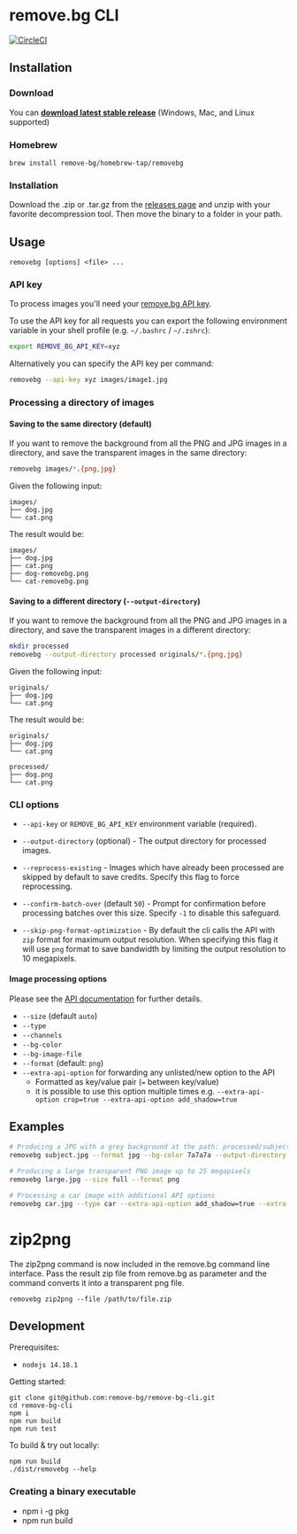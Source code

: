 # remove.bg CLI

[![CircleCI](https://circleci.com/gh/remove-bg/remove-bg-cli.svg?style=shield)](https://circleci.com/gh/remove-bg/remove-bg-cli)

## Installation

### Download

You can **[download latest stable release][releases]** (Windows, Mac, and Linux supported)

### Homebrew

```
brew install remove-bg/homebrew-tap/removebg
```

### Installation

Download the .zip or .tar.gz from the [releases page][releases] and unzip with your favorite decompression tool. Then move the binary to a folder in your path.

[releases]: https://github.com/remove-bg/remove-bg-cli/releases/

## Usage

```
removebg [options] <file> ...
```

### API key

To process images you'll need your [remove.bg API key][api-key].

[api-key]: https://www.remove.bg/profile#api-key

To use the API key for all requests you can export the following environment
variable in your shell profile (e.g. `~/.bashrc` / `~/.zshrc`):

```sh
export REMOVE_BG_API_KEY=xyz
```

Alternatively you can specify the API key per command:

```sh
removebg --api-key xyz images/image1.jpg
```

### Processing a directory of images

#### Saving to the same directory (default)

If you want to remove the background from all the PNG and JPG images in a
directory, and save the transparent images in the same directory:

```sh
removebg images/*.{png,jpg}
```

Given the following input:

```
images/
├── dog.jpg
└── cat.png
```

The result would be:

```
images/
├── dog.jpg
├── cat.png
├── dog-removebg.png
└── cat-removebg.png
```

#### Saving to a different directory (`--output-directory`)

If you want to remove the background from all the PNG and JPG images in a
directory, and save the transparent images in a different directory:

```sh
mkdir processed
removebg --output-directory processed originals/*.{png,jpg}
```

Given the following input:

```
originals/
├── dog.jpg
└── cat.png
```

The result would be:

```
originals/
├── dog.jpg
└── cat.png

processed/
├── dog.png
└── cat.png
```

### CLI options

- `--api-key` or `REMOVE_BG_API_KEY` environment variable (required).

- `--output-directory` (optional) - The output directory for processed images.

- `--reprocess-existing` - Images which have already been processed are skipped
by default to save credits. Specify this flag to force reprocessing.

- `--confirm-batch-over` (default `50`) - Prompt for confirmation before
processing batches over this size. Specify `-1` to disable this safeguard.

- `--skip-png-format-optimization` - By default the cli calls the API with `zip` format for maximum output resolution. 
When specifying this flag it will use `png` format to save bandwidth by limiting the output resolution to 10 megapixels.


#### Image processing options

Please see the [API documentation][api-docs] for further details.

[api-docs]: https://www.remove.bg/api#operations-tag-Background%20Removal

- `--size` (default `auto`)
- `--type`
- `--channels`
- `--bg-color`
- `--bg-image-file`
- `--format` (default: `png`)
- `--extra-api-option` for forwarding any unlisted/new option to the API
  - Formatted as key/value pair (`=` between key/value)
  - it is possible to use this option multiple times e.g. `--extra-api-option crop=true --extra-api-option add_shadow=true`

## Examples

```sh
# Producing a JPG with a grey background at the path: processed/subject.jpg
removebg subject.jpg --format jpg --bg-color 7a7a7a --output-directory processed

# Producing a large transparent PNG image up to 25 megapixels
removebg large.jpg --size full --format png

# Processing a car image with additional API options
removebg car.jpg --type car --extra-api-option add_shadow=true --extra-api-option semitransparency=true
```

# zip2png

The zip2png command is now included in the remove.bg command line interface. Pass the result zip file from remove.bg as parameter and the command converts it into a transparent png file.

```
removebg zip2png --file /path/to/file.zip 
```

## Development

Prerequisites:

- `nodejs 14.18.1`

Getting started:

```
git clone git@github.com:remove-bg/remove-bg-cli.git
cd remove-bg-cli
npm i
npm run build
npm run test
```

To build & try out locally:

```
npm run build
./dist/removebg --help
```

### Creating a binary executable

- npm i -g pkg
- npm run build

